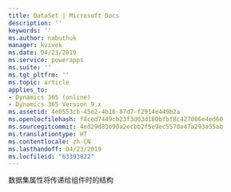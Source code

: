 ```yaml
---
title: DataSet | Microsoft Docs
description: ''
keywords: ''
ms.author: nabuthuk
manager: kvivek
ms.date: 04/23/2019
ms.service: powerapps
ms.suite: ''
ms.tgt_pltfrm: ''
ms.topic: article
applies_to:
- Dynamics 365 (online)
- Dynamics 365 Version 9.x
ms.assetid: 4e0553cb-45e2-4b16-87d7-f2914e449b2a
ms.openlocfilehash: f8ced7449cb23f3d03d180bfbf8c427006e4ed60
ms.sourcegitcommit: 4ed29d83e90a2ecbb2f5e9ec5578e47a293a55ab
ms.translationtype: HT
ms.contentlocale: zh-CN
ms.lasthandoff: 04/23/2019
ms.locfileid: "63393822"
---
```

数据集属性将传递给组件时的结构
